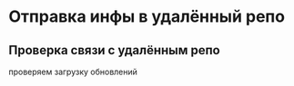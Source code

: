 # Отправка инфы в удалённый репо

## Проверка связи с удалённым репо

проверяем загрузку обновлений
